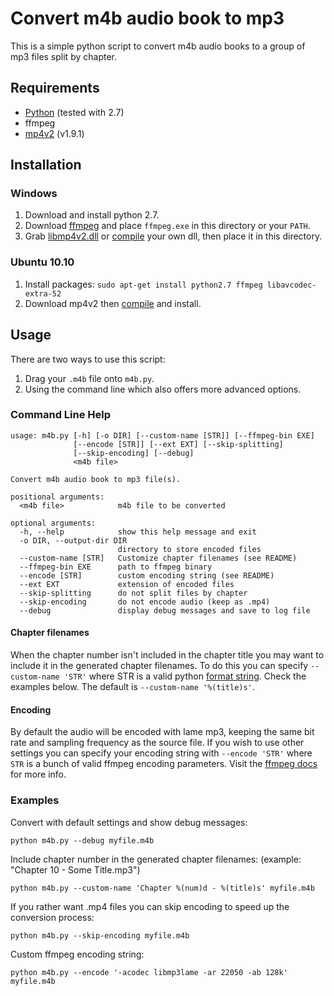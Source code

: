 # Convert m4b audio book to mp3

This is a simple python script to convert m4b audio books to a group of mp3
files split by chapter.


## Requirements

* [Python](http://www.python.org/download/) (tested with 2.7)
* ffmpeg
* [mp4v2](http://code.google.com/p/mp4v2/downloads/detail?name=mp4v2-1.9.1.tar.bz2&can=2&q=) (v1.9.1)


## Installation

### Windows

1. Download and install python 2.7.
2. Download [ffmpeg](http://ffmpeg.arrozcru.org/autobuilds/) and place `ffmpeg.exe` in this directory or your `PATH`.
3. Grab [libmp4v2.dll](https://github.com/valekhz/libmp4v2-dll/zipball/v0.1) or [compile](http://code.google.com/p/mp4v2/wiki/BuildSource) your
own dll, then place it in this directory.

### Ubuntu 10.10

1. Install packages: `sudo apt-get install python2.7 ffmpeg libavcodec-extra-52`
2. Download mp4v2 then [compile](http://code.google.com/p/mp4v2/wiki/BuildSource) and install.

## Usage

There are two ways to use this script:

1. Drag your `.m4b` file onto `m4b.py`.
2. Using the command line which also offers more advanced options.


### Command Line Help

    usage: m4b.py [-h] [-o DIR] [--custom-name [STR]] [--ffmpeg-bin EXE]
                  [--encode [STR]] [--ext EXT] [--skip-splitting]
                  [--skip-encoding] [--debug]
                  <m4b file>
    
    Convert m4b audio book to mp3 file(s).
    
    positional arguments:
      <m4b file>            m4b file to be converted
    
    optional arguments:
      -h, --help            show this help message and exit
      -o DIR, --output-dir DIR
                            directory to store encoded files
      --custom-name [STR]   Customize chapter filenames (see README)
      --ffmpeg-bin EXE      path to ffmpeg binary
      --encode [STR]        custom encoding string (see README)
      --ext EXT             extension of encoded files
      --skip-splitting      do not split files by chapter
      --skip-encoding       do not encode audio (keep as .mp4)
      --debug               display debug messages and save to log file

#### Chapter filenames

When the chapter number isn't included in the chapter title you may want to include it in the generated chapter filenames.
To do this you can specify `--custom-name 'STR'` where STR is a valid python [format string](http://docs.python.org/library/stdtypes.html#string-formatting-operations). Check the examples below. The
default is `--custom-name '%(title)s'`.

#### Encoding

By default the audio will be encoded with lame mp3, keeping the same bit rate and sampling frequency as the source file.
If you wish to use other settings you can specify your encoding string with `--encode 'STR'` where `STR` is a bunch of
valid ffmpeg encoding parameters. Visit the [ffmpeg docs](http://www.ffmpeg.org/ffmpeg-doc.html) for more info.


### Examples

Convert with default settings and show debug messages:

    python m4b.py --debug myfile.m4b

Include chapter number in the generated chapter filenames: (example: "Chapter 10 - Some Title.mp3")

    python m4b.py --custom-name 'Chapter %(num)d - %(title)s' myfile.m4b

If you rather want .mp4 files you can skip encoding to speed up the conversion process:

    python m4b.py --skip-encoding myfile.m4b

Custom ffmpeg encoding string:

    python m4b.py --encode '-acodec libmp3lame -ar 22050 -ab 128k' myfile.m4b

